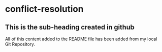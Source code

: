# conflict-resolution

## This is the sub-heading created in github

All of this content added to the README file has been added from my local Git Repository.
